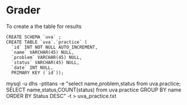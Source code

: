 # Grader

To create a the table for results

```
CREATE SCHEMA `uva` ;
CREATE TABLE `uva`.`practice` (
  `id` INT NOT NULL AUTO_INCREMENT,
  `name` VARCHAR(45) NULL,
  `problem` VARCHAR(45) NULL,
  `status` VARCHAR(45) NULL,
  `date` INT NULL,
  PRIMARY KEY (`id`));
```

mysql -u dhs -ptitans -e "select name,problem,status from uva.practice; SELECT name,status,COUNT(status) from uva.practice GROUP BY name ORDER BY Status DESC" -t > uva_practice.txt